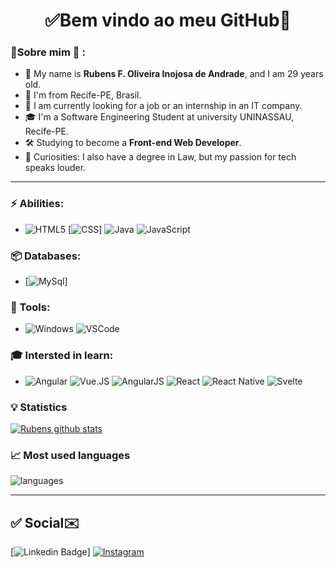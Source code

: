<h1 align="center"> 
	✅Bem vindo ao meu GitHub🚀
</h1>

### 👦Sobre mim :seedling: : 
- 👋 My name is **Rubens F. Oliveira Inojosa de Andrade**, and I am 29 years old.
- 📌 I'm from Recife-PE, Brasil.
- 💼 I am currently looking for a job or an internship in an IT company.
- 🎓 I'm a Software Engineering Student at university UNINASSAU, Recife-PE. 
- 🛠️ Studying to become a **Front-end Web Developer**.
- 🔭 Curiosities: I also have a degree in Law, but my passion for tech speaks louder.

<hr>

### ⚡ Abilities:
- ![HTML5](https://img.shields.io/badge/-HTML5-E34F26?&logo=HTML5&logoColor=FFFFFF) [![CSS](http://ForTheBadge.com/images/badges/uses-css.svg)] ![Java](https://img.shields.io/badge/Java-ED8B00?style=for-the-badge&logo=java&logoColor=white) ![JavaScript](https://img.shields.io/badge/JavaScript-F7DF1E?style=for-the-badge&logo=javascript&logoColor=black)

### 📦 Databases:
- [![MySql](https://img.shields.io/badge/-MySql-003B57?&logo=MySQL&logoColor=FFFFFF)]


### 🧰 Tools:
- ![Windows](https://img.shields.io/badge/-Windows-0078D6?&logo=Windows&logoColor=FFFFFF) ![VSCode](https://img.shields.io/badge/-VSCode-007ACC?&logo=Visual%20Studio%20Code&logoColor=FFFFFF)  

### 🎓 Intersted in learn:
- ![Angular](https://img.shields.io/badge/Angular-DD0031?style=for-the-badge&logo=angular&logoColor=white) ![Vue.JS](https://img.shields.io/badge/Vue.js-35495E?style=for-the-badge&logo=vue.js&logoColor=4FC08D) ![AngularJS](https://img.shields.io/badge/AngularJS-E23237?style=for-the-badge&logo=angularjs&logoColor=white) ![React](https://img.shields.io/badge/React-20232A?style=for-the-badge&logo=react&logoColor=61DAFB) ![React Native](https://img.shields.io/badge/React_Native-20232A?style=for-the-badge&logo=react&logoColor=61DAFB) ![Svelte](https://img.shields.io/badge/Svelte-4A4A55?style=for-the-badge&logo=svelte&logoColor=FF3E00)


### :bulb:  Statistics
 
[![Rubens github stats](https://github-readme-stats.vercel.app/api?username=rubensinojosa&theme=cobalt&show_icons=true)](https://github.com/rubensinojosa/github-readme-stats)

### 📈  Most used languages
![languages](https://github-readme-stats.vercel.app/api/top-langs/?username=rubensinojosa&hide=scss&layout=compact&theme=cobalt&title_color=2ED3EA)

<hr>

## ✅ Social✉️

[![Linkedin Badge](https://img.shields.io/badge/-LinkedIn-blue?style=flat-square&logo=Linkedin&logoColor=white&link=https://linkedin.com/in/rubensinojosa)]
[![Instagram](https://img.shields.io/badge/-Instagram-E4405F?&logo=Instagram&logoColor=FFFFFF)](https://www.instagram.com/rubensinojosa/)


